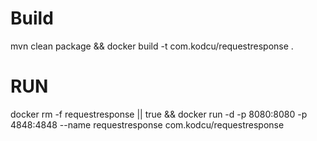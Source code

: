 # Build
mvn clean package && docker build -t com.kodcu/requestresponse .

# RUN

docker rm -f requestresponse || true && docker run -d -p 8080:8080 -p 4848:4848 --name requestresponse com.kodcu/requestresponse 